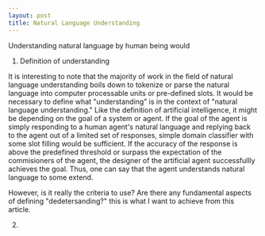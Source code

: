 ```yaml
---
layout: post
title: Natural Language Understanding
---
```


Understanding natural language by human being would

1. Definition of understanding

It is interesting to note that the majority of work in the field of natural language understanding boils down to tokenize or parse the natural language into computer processable units or pre-defined slots. It would be necessary to define what "understanding" is in the context of "natural language understanding." Like the definition of artificial intelligence, it might be depending on the goal of a system or agent. If the goal of the agent is simply responding to a human agent's natural language and replying back to the agent out of a limited set of responses, simple domain classifier with some slot filling would be sufficient. If the accuracy of the response is above the predefined threshold or surpass the expectation of the commisioners of the agent, the designer of the artificial agent successfullly achieves the goal. Thus, one can say that the agent understands natural language to some extend.

However, is it really the criteria to use? Are there any fundamental aspects of defining "dedetersanding?" this is what I want to achieve from this article.

2. 